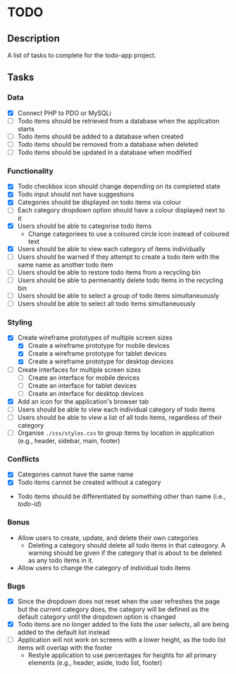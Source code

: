 # TODO

## Description

A list of tasks to complete for the todo-app project.

## Tasks

### Data

- [x] Connect PHP to PDO or MySQLi
- [ ] Todo items should be retrieved from a database when the application starts
- [ ] Todo items should be added to a database when created
- [ ] Todo items should be removed from a database when deleted
- [ ] Todo items should be updated in a database when modified

### Functionality

- [x] Todo checkbox icon should change depending on its completed state
- [x] Todo input should not have suggestions
- [x] Categories should be displayed on todo items via colour
- [ ] Each category dropdown option should have a colour displayed next to it
- [x] Users should be able to categorise todo items
    - Change categoriees to use a coloured circle icon instead of coloured text
- [x] Users should be able to view each category of items individually
- [ ] Users should be warned if they attempt to create a todo item with the same
name as another todo item
- [ ] Users should be able to restore todo items from a recycling bin
- [ ] Users should be able to permenantly delete todo items in the recycling bin
- [ ] Users should be able to select a group of todo items simultaneuously
- [ ] Users should be able to select all todo items simultaneuously

### Styling

- [x] Create wireframe prototypes of multiple screen sizes
    - [x] Create a wireframe prototype for mobile devices
    - [x] Create a wireframe prototype for tablet devices
    - [x] Create a wireframe prototype for desktop devices
- [ ] Create interfaces for multiple screen sizes
    - [ ] Create an interface for mobile devices
    - [ ] Create an interface for tablet devices
    - [ ] Create an interface for desktop devices
- [x] Add an icon for the application's browser tab
- [ ] Users should be able to view each individual category of todo items
- [ ] Users should be able to view a list of all todo items, regardless of their
category
- [ ] Organise `./css/styles.css` to group items by location in application
(e.g., header, sidebar, main, footer)

### Conflicts

- [x] Categories cannot have the same name
- [x] Todo items cannot be created without a category
- Todo items should be differentiated by something other than name (i.e.,
_todo-id_)

### Bonus

- Allow users to create, update, and delete their own categories
    - Deleting a category should delete all todo items in that cateogory. A
    warning should be given if the category that is about to be deleted as any
    todo items in it.
- Allow users to change the category of individual todo items

### Bugs

- [x] Since the dropdown does not reset when the user refreshes the page but the
current category does, the category will be defined as the default category
until the dropdown option is changed
- [x] Todo items are no longer added to the lists the user selects, all are being
added to the default list instead
- [ ] Application will not work on screens with a lower height, as the todo list
items will overlap with the footer
    - Restyle application to use percentages for heights for all primary
    elements (e.g., header, aside, todo list, footer)
